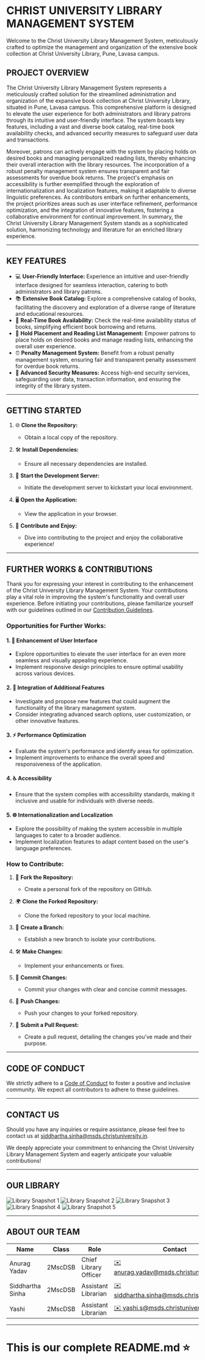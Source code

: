 # CHRIST UNIVERSITY LIBRARY MANAGEMENT SYSTEM

Welcome to the Christ University Library Management System, meticulously crafted to optimize the management and organization of the extensive book collection at Christ University Library, Pune, Lavasa campus.

## PROJECT OVERVIEW
The Christ University Library Management System represents a meticulously crafted solution for the streamlined administration and organization of the expansive book collection at Christ University Library, situated in Pune, Lavasa campus. This comprehensive platform is designed to elevate the user experience for both administrators and library patrons through its intuitive and user-friendly interface. The system boasts key features, including a vast and diverse book catalog, real-time book availability checks, and advanced security measures to safeguard user data and transactions.

Moreover, patrons can actively engage with the system by placing holds on desired books and managing personalized reading lists, thereby enhancing their overall interaction with the library resources. The incorporation of a robust penalty management system ensures transparent and fair assessments for overdue book returns. The project's emphasis on accessibility is further exemplified through the exploration of internationalization and localization features, making it adaptable to diverse linguistic preferences. As contributors embark on further enhancements, the project prioritizes areas such as user interface refinement, performance optimization, and the integration of innovative features, fostering a collaborative environment for continual improvement. In summary, the Christ University Library Management System stands as a sophisticated solution, harmonizing technology and literature for an enriched library experience.

---

## KEY FEATURES
- 💻 **User-Friendly Interface:** Experience an intuitive and user-friendly interface designed for seamless interaction, catering to both administrators and library patrons.
- 📚 **Extensive Book Catalog:** Explore a comprehensive catalog of books, facilitating the discovery and exploration of a diverse range of literature and educational resources.
- 🔄 **Real-Time Book Availability:** Check the real-time availability status of books, simplifying efficient book borrowing and returns.
- 📌 **Hold Placement and Reading List Management:** Empower patrons to place holds on desired books and manage reading lists, enhancing the overall user experience.
- ⏰ **Penalty Management System:** Benefit from a robust penalty management system, ensuring fair and transparent penalty assessment for overdue book returns.
- 🔐 **Advanced Security Measures:** Access high-end security services, safeguarding user data, transaction information, and ensuring the integrity of the library system.

---

## GETTING STARTED

1. 🌐 **Clone the Repository:**
   - Obtain a local copy of the repository.

2. 🛠️ **Install Dependencies:**
   - Ensure all necessary dependencies are installed.

3. 🚀 **Start the Development Server:**
   - Initiate the development server to kickstart your local environment.

4. 🖥️ **Open the Application:**
   - View the application in your browser.

5. 🎉 **Contribute and Enjoy:**
   - Dive into contributing to the project and enjoy the collaborative experience!

---

## FURTHER WORKS & CONTRIBUTIONS

Thank you for expressing your interest in contributing to the enhancement of the Christ University Library Management System. Your contributions play a vital role in improving the system's functionality and overall user experience. Before initiating your contributions, please familiarize yourself with our guidelines outlined in our [Contribution Guidelines](CONTRIBUTING.md).

### Opportunities for Further Works:

#### 1. 🎨 **Enhancement of User Interface**
   - Explore opportunities to elevate the user interface for an even more seamless and visually appealing experience.
   - Implement responsive design principles to ensure optimal usability across various devices.

#### 2. 🚀 **Integration of Additional Features**
   - Investigate and propose new features that could augment the functionality of the library management system.
   - Consider integrating advanced search options, user customization, or other innovative features.

#### 3. ⚡ **Performance Optimization**
   - Evaluate the system's performance and identify areas for optimization.
   - Implement improvements to enhance the overall speed and responsiveness of the application.

#### 4. ♿ **Accessibility**
   - Ensure that the system complies with accessibility standards, making it inclusive and usable for individuals with diverse needs.

#### 5. 🌐 **Internationalization and Localization**
   - Explore the possibility of making the system accessible in multiple languages to cater to a broader audience.
   - Implement localization features to adapt content based on the user's language preferences.

### How to Contribute:

1. 🍴 **Fork the Repository:**
   - Create a personal fork of the repository on GitHub.

2. 🌍 **Clone the Forked Repository:**
   - Clone the forked repository to your local machine.

3. 🌿 **Create a Branch:**
   - Establish a new branch to isolate your contributions.

4. 🛠️ **Make Changes:**
   - Implement your enhancements or fixes.

5. 💬 **Commit Changes:**
   - Commit your changes with clear and concise commit messages.

6. 🚀 **Push Changes:**
   - Push your changes to your forked repository.

7. 🎯 **Submit a Pull Request:**
   - Create a pull request, detailing the changes you've made and their purpose.

---

## CODE OF CONDUCT

We strictly adhere to a [Code of Conduct](CODE_OF_CONDUCT.md) to foster a positive and inclusive community. We expect all contributors to adhere to these guidelines.

---

## CONTACT US

Should you have any inquiries or require assistance, please feel free to contact us at [siddhartha.sinha@msds.christuniversity.in](mailto:siddhartha.sinha@msds.christuniversity.in).

We deeply appreciate your commitment to enhancing the Christ University Library Management System and eagerly anticipate your valuable contributions!

---

## OUR LIBRARY

![Library Snapshot 1](https://github.com/yashi7/Library-Management-System/assets/140734907/0b4d574c-636d-4daf-9b9e-9bb8c9ef9570)
![Library Snapshot 2](https://github.com/yashi7/Library-Management-System/assets/140734907/cd23e267-26d5-4e8e-bd3d-368790aa3a5d)
![Library Snapshot 3](https://github.com/yashi7/Library-Management-System/assets/140734907/990d2dcb-b46b-4ee8-a009-e504f2a6d96b)
![Library Snapshot 4](https://github.com/yashi7/Library-Management-System/assets/140734907/00985bdd-5149-429c-951d-b9632b471b83)
![Library Snapshot 5](https://github.com/yashi7/Library-Management-System/assets/140734907/5684d553-9b9d-4901-8c93-49b562733dd8)

---

## ABOUT OUR TEAM

| Name                | Class                       | Role                      | Contact                                                                                       |
| ------------------- | --------------------------- | ------------------------- | --------------------------------------------------------------------------------------------- |
| Anurag Yadav        | 2MscDSB                     | Chief Library Officer     | [✉️ anurag.yadav@msds.christuniversity.in](mailto:anurag.yadav@msds.christuniversity.in)         |
| Siddhartha Sinha    | 2MscDSB                     | Assistant Librarian       | [✉️ siddhartha.sinha@msds.christuniversity.in](mailto:siddhartha.sinha@msds.christuniversity.in) |
| Yashi               | 2MscDSB                     | Assistant Librarian       | [✉️ yashi.s@msds.christuniversity.in](mailto:team.member3@msds.christuniversity.in)              |

---

# This is our complete README.md ⭐
